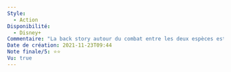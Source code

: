 ```yaml
---
Style:
  - Action
Disponibilité:
  - Disney+
Commentaire: "La back story autour du combat entre les deux espèces est assez divertissante et originale. Mais tout le reste est vraiment pas incroyable. L'action est banale et clichée. On sait d'avance qui va survivre et mourir. "
Date de création: 2021-11-23T09:44
Note finale/5: ⭐⭐
Vu: true
---
```

